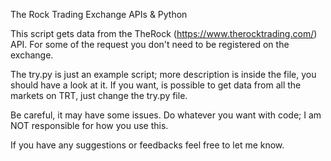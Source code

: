 The Rock Trading Exchange APIs & Python

This script gets data from the TheRock (https://www.therocktrading.com/) API. For some of the request you don't need to be registered on the exchange. 

The try.py is just an example script; more description is inside the file, you should have a look at it. 
If you want, is possible to get data from all the markets on TRT, just change the try.py file. 

Be careful, it may have some issues. Do whatever you want with code; I am NOT responsible for how you use this.

If you have any suggestions or feedbacks feel free to let me know. 